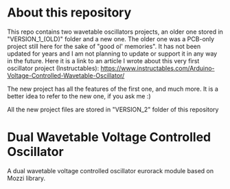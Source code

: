 # About this repository
This repo contains two wavetable oscillators projects, an older one stored in "VERSION_1_(OLD)" folder and a new one. The older one was a PCB-only project still here for the sake of "good ol' memories". It has not been updated for years and I am not planning to update or support it in any way in the future.
Here it is a link to an article I wrote about this very first oscillator project (Instructables): https://www.instructables.com/Arduino-Voltage-Controlled-Wavetable-Oscillator/

The new project has all the features of the first one, and much more. It is a better idea to refer to the new one, if you ask me :)

All the new project files are stored in "VERSION_2" folder of this repository

# Dual Wavetable Voltage Controlled Oscillator
A dual wavetable voltage controlled oscillator eurorack module based on Mozzi library.
